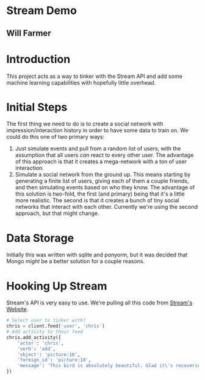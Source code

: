 # Stream Demo
## Will Farmer

# Introduction

This project acts as a way to tinker with the Stream API and add some machine learning capabilities
with hopefully little overhead.

# Initial Steps

The first thing we need to do is to create a social network with impression/interaction history in
order to have some data to train on. We could do this one of two primary ways:
1. Just simulate events and pull from a random list of users, with the assumption that all users
   *can* react to every other user. The advantage of this approach is that it creates a
   mega-network with a ton of user interaction.
2. Simulate a social network from the ground up. This means starting by generating a finite list of
   users, giving each of them a couple friends, and then simulating events based on who they know.
   The advantage of this solution is two-fold, the first (and primary) being that it's a little more
   realistic. The second is that it creates a bunch of tiny social networks that interact with each
   other.
Currently we're using the second approach, but that might change.

# Data Storage

Initially this was written with sqlite and ponyorm, but it was decided that Mongo *might* be a
better solution for a couple reasons.

# Hooking Up Stream

Stream's API is very easy to use. We're pulling all this code from [Stream's
Website](https://getstream.io/docs/python/).

```python
# Select user to tinker with?
chris = client.feed('user', 'chris')
# Add activity to their feed
chris.add_activity({
    'actor': 'chris',
    'verb': 'add',
    'object': 'picture:10',
    'foreign_id': 'picture:10',
    'message': 'This bird is absolutely beautiful. Glad it\'s recovering from a damaged wing.'
})
```
